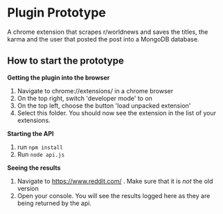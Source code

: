 # Plugin Prototype
A chrome extension that scrapes r/worldnews and saves the titles, the karma and the user that posted the post into a MongoDB database. 

## How to start the prototype
**Getting the plugin into the browser**
1. Navigate to chrome://extensions/ in a chrome browser
2. On the top right, switch 'developer mode' to on
3. On the top left, choose the button 'load unpacked extension'
4. Select this folder. You should now see the extension in the list of your extensions.

**Starting the API**
1. run `npm install`
2. Run `node api.js`

**Seeing the results**
1. Navigate to https://www.reddit.com/ . Make sure that it is *not* the old version
2. Open your console. You will see the results logged here as they are being returned by the api. 